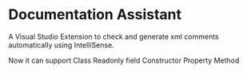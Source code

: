 Documentation Assistant
================================
A Visual Studio Extension to check and generate xml comments automatically using IntelliSense.

Now it can support 
  Class 
  Readonly field 
  Constructor 
  Property
  Method
  
  

